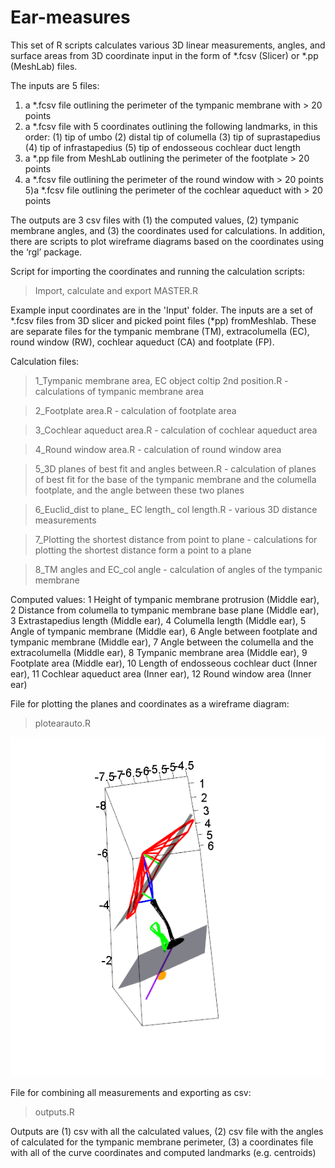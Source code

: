 # Ear-measures

This set of R scripts calculates various 3D linear measurements, angles, and surface areas from 3D coordinate input in the form of *.fcsv (Slicer) or *.pp (MeshLab) files. 

The inputs are 5 files:
1) a *.fcsv file outlining the perimeter of the tympanic membrane with > 20 points
2) a *.fcsv file with 5 coordinates outlining the following landmarks, in this order:
  (1) tip of umbo
  (2) distal tip of columella
  (3) tip of suprastapedius
  (4) tip of infrastapedius
  (5) tip of endosseous cochlear duct length
3) a *.pp file from MeshLab outlining the perimeter of the footplate > 20 points
4) a *.fcsv file outlining the perimeter of the round window with > 20 points
5)a *.fcsv file outlining the perimeter of the cochlear aqueduct with > 20 points

The outputs are 3 csv files with (1) the computed values, (2) tympanic membrane angles, and (3) the coordinates used for calculations. In addition, there are scripts to plot wireframe diagrams based on the coordinates using the ‘rgl’ package.


Script for importing the coordinates and running the calculation scripts:
> Import, calculate and export MASTER.R

Example input coordinates are in the 'Input' folder. The inputs are a set of *.fcsv files from 3D slicer and picked point files (*pp) fromMeshlab.  These are separate files for the tympanic membrane (TM), extracolumella (EC), round window (RW), cochlear aqueduct (CA) and footplate (FP).

Calculation files:

> 1_Tympanic membrane area, EC object coltip 2nd position.R - calculations of tympanic membrane area

> 2_Footplate area.R - calculation of footplate area

> 3_Cochlear aqueduct area.R - calculation of cochlear aqueduct area

> 4_Round window area.R - calculation of round window area

> 5_3D planes of best fit and angles between.R - calculation of planes of best fit for the base of the tympanic membrane and the columella footplate, and the angle between these two planes

> 6_Euclid_dist to plane_ EC length_ col length.R - various 3D distance measurements

> 7_Plotting the shortest distance from point to plane - calculations for plotting the shortest distance form a point to a plane

> 8_TM angles and EC_col angle - calculation of angles of the tympanic membrane

Computed values:
1	Height of tympanic membrane protrusion	(Middle ear),
2	Distance from columella to tympanic membrane base plane	(Middle ear),
3	Extrastapedius length	(Middle ear),
4	Columella length	(Middle ear),
5	Angle of tympanic membrane	(Middle ear),
6	Angle between footplate and tympanic membrane	(Middle ear),
7	Angle between the columella and the extracolumella	(Middle ear),
8	Tympanic membrane area	(Middle ear),
9	Footplate area	(Middle ear),
10	Length of endosseous cochlear duct	(Inner ear),
11	Cochlear aqueduct area	(Inner ear),
12	Round window area	(Inner ear)


File for plotting the planes and coordinates as a wireframe diagram:

> plotearauto.R

![alt text](Capture.PNG)

File for combining all measurements and exporting as csv:

> outputs.R

Outputs are (1) csv with all the calculated values, (2) csv file with the angles of calculated for the tympanic membrane perimeter, (3) a coordinates file with all of the curve coordinates and computed landmarks (e.g. centroids)
